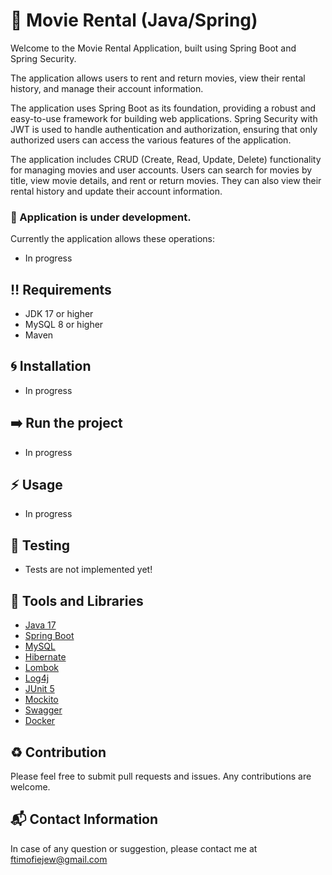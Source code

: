# :movie_camera: Movie Rental (Java/Spring)

Welcome to the Movie Rental Application, built using Spring Boot and Spring Security.

The application allows users to rent and return movies, view their rental history, and manage their account information.

The application uses Spring Boot as its foundation, providing a robust and easy-to-use framework for building web applications. 
Spring Security with JWT is used to handle authentication and authorization, ensuring that only authorized users can access the various 
features of the application.

The application includes CRUD (Create, Read, Update, Delete) functionality for managing movies and user accounts. 
Users can search for movies by title, view movie details, and rent or return movies. 
They can also view their rental history and update their account information.

### :wrench: Application is under development.

Currently the application allows these operations:
- In progress

## :bangbang: Requirements
* JDK 17 or higher
* MySQL 8 or higher
* Maven

## :cyclone: Installation
- In progress

## :arrow_right: Run the project
- In progress

## :zap: Usage
- In progress

## :bell: Testing
- Tests are not implemented yet!

## :hammer: Tools and Libraries
- [Java 17](https://www.oracle.com/java/technologies/javase-downloads.html)
- [Spring Boot](https://spring.io/projects/spring-boot)
- [MySQL](https://www.mysql.com/)
- [Hibernate](https://hibernate.org/)
- [Lombok](https://projectlombok.org/)
- [Log4j](https://logging.apache.org/log4j/2.x/)
- [JUnit 5](https://junit.org/junit5/)
- [Mockito](https://site.mockito.org/)
- [Swagger](https://swagger.io/tools/swagger-ui/)
- [Docker](https://www.docker.com/)

## :recycle: Contribution
Please feel free to submit pull requests and issues. Any contributions are welcome.

## :mailbox_with_mail: Contact Information
In case of any question or suggestion, please contact me at ftimofiejew@gmail.com
